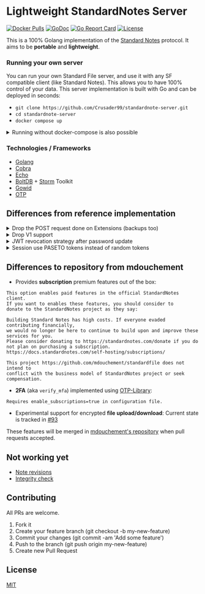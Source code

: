 # Lightweight StandardNotes Server

[![Docker Pulls](https://img.shields.io/docker/pulls/crusaders/standardnote-server)](https://hub.docker.com/r/crusaders/standardnote-server)
[![GoDoc](https://img.shields.io/badge/godoc-reference-blue.svg)](https://pkg.go.dev/github.com/mdouchement/standardfile)
[![Go Report Card](https://goreportcard.com/badge/github.com/mdouchement/standardfile)](https://goreportcard.com/report/github.com/mdouchement/standardfile)
[![License](https://img.shields.io/github/license/mdouchement/standardfile.svg)](http://opensource.org/licenses/MIT)

This is a 100% Golang implementation of the [Standard Notes](https://docs.standardnotes.com/specification/sync) protocol. It aims to be **portable** and **lightweight**.

### Running your own server

You can run your own Standard File server, and use it with any SF compatible client (like Standard Notes).
This allows you to have 100% control of your data.
This server implementation is built with Go and can be deployed in seconds:

- `git clone https://github.com/Crusader99/standardnote-server.git`
- `cd standardnote-server`
- `docker compose up`

<details>
<summary>Running without docker-compose is also possible</summary>

`docker run -p 5000:5000 -v $(pwd)/db:/etc/standardfile/database:z -v $(pwd)/standardfile.yml:/etc/standardfile/standardfile.yml:z -it crusaders/standardnote-server`

</details>

### Technologies / Frameworks

- [Golang](https://go.dev/)
- [Cobra](https://github.com/spf13/cobra)
- [Echo](https://github.com/labstack/echo)
- [BoltDB](https://github.com/etcd-io/bbolt) + [Storm](https://github.com/asdine/storm) Toolkit
- [Gowid](https://github.com/gcla/gowid)
- [OTP](https://github.com/pquerna/otp)


## Differences from reference implementation

<details>
<summary>Drop the POST request done on Extensions (backups too)</summary>

> This feature is pretty undocumented and I feel uncomfortable about the outgoing traffic from my server on unknown URLs.

</details>

<details>
<summary>Drop V1 support</summary>

> All stuff used in v1 and not in v2 nor v3

</details>

<details>
<summary>JWT revocation strategy after password update</summary>

> Reference implementation use a pw_hash claim to check if the user has changed their pw and thus forbid them from access if they have an old jwt.

<hr>

> Here we will revoke JWT based on its `iat` claim and `User.PasswordUpdatedAt` field.
> Looks more safer than publicly expose any sort of password stuff.
> See `internal/server/middlewares/current_user.go`

</details>

<details>
<summary>Session use PASETO tokens instead of random tokens</summary>

> Here we will be using PASETO to strengthen authentication to ensure that the tokens are issued by the server.

</details>

## Differences to repository from mdouchement


* Provides **subscription** premium features out of the box:
```
This option enables paid features in the official StandardNotes client.
If you want to enables these features, you should consider to
donate to the StandardNotes project as they say:

Building Standard Notes has high costs. If everyone evaded contributing financially,
we would no longer be here to continue to build upon and improve these services for you.
Please consider donating to https://standardnotes.com/donate if you do not plan on purchasing a subscription.
https://docs.standardnotes.com/self-hosting/subscriptions/

This project https://github.com/mdouchement/standardfile does not intend to
conflict with the business model of StandardNotes project or seek compensation.
```

* **2FA** (aka `verify_mfa`) implemented using [OTP-Library](https://github.com/pquerna/otp):
```
Requires enable_subscriptions=true in configuration file.
```

* Experimental support for encrypted **file upload/download**: Current state is tracked in [#93](https://github.com/mdouchement/standardfile/pull/93)

These features will be merged in [mdouchement's repository](https://github.com/mdouchement/standardfile) when pull requests accepted.

## Not working yet

- [Note revisions](https://github.com/mdouchement/standardfile/issues/31)
- [Integrity check](https://github.com/mdouchement/standardfile/issues/75)

## Contributing

All PRs are welcome.

1. Fork it
2. Create your feature branch (git checkout -b my-new-feature)
3. Commit your changes (git commit -am 'Add some feature')
4. Push to the branch (git push origin my-new-feature)
5. Create new Pull Request

## License

[MIT](https://github.com/Crusader99/standardnote-server/blob/master/LICENSE)